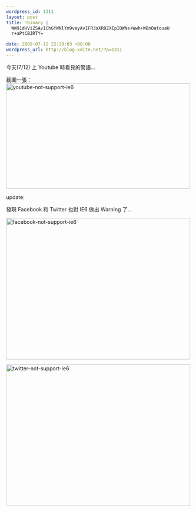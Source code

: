 ```yaml
--- 
wordpress_id: 1311
layout: post
title: !binary |
  WW91dHViZSAvIChGYWNlYm9vayAvIFR3aXR0ZXIpIOWNs+Wwh+WBnOatouaU
  r+aPtCBJRTY=

date: 2009-07-12 22:20:03 +08:00
wordpress_url: http://blog.xdite.net/?p=1311
---
```

今天(7/12) 上 Youtube 時看見的警語...

截圖一張：
<a href="http://www.flickr.com/photos/xdite/3713215472/" title="Flickr 上 xdite 的 youtube-not-support-ie6"><img src="http://farm3.static.flickr.com/2516/3713215472_f339b1147a.jpg" width="500" height="286" alt="youtube-not-support-ie6" /></a>

update:

發現 Facebook 和 Twitter 也對 IE6 做出 Warning 了...

<a href="http://www.flickr.com/photos/xdite/3712426295/" title="Flickr 上 xdite 的 facebook-not-support-ie6"><img src="http://farm3.static.flickr.com/2648/3712426295_cde1e5498d.jpg" width="500" height="383" alt="facebook-not-support-ie6" /></a>


<a href="http://www.flickr.com/photos/xdite/3712426341/" title="Flickr 上 xdite 的 twitter-not-support-ie6"><img src="http://farm3.static.flickr.com/2521/3712426341_1d649c7b53.jpg" width="500" height="383" alt="twitter-not-support-ie6" /></a>
